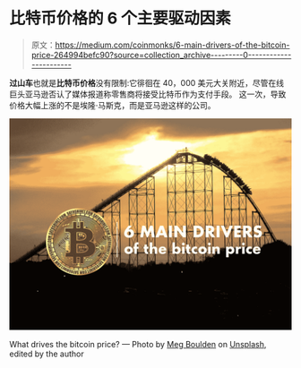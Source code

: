 # 比特币价格的 6 个主要驱动因素

> 原文：<https://medium.com/coinmonks/6-main-drivers-of-the-bitcoin-price-264994befc90?source=collection_archive---------0----------------------->

**过山车**也就是**比特币价格**没有限制:它徘徊在 40，000 美元大关附近，尽管在线巨头亚马逊否认了媒体报道称零售商将接受比特币作为支付手段。
这一次，导致价格大幅上涨的不是埃隆·马斯克，而是亚马逊这样的公司。

![](img/c75fa4cc6f7e20b0e01ad09478232550.png)

What drives the bitcoin price? — Photo by [Meg Boulden](https://unsplash.com/@mboulden?utm_source=unsplash&utm_medium=referral&utm_content=creditCopyText) on [Unsplash](https://unsplash.com/s/photos/rollercoaster?utm_source=unsplash&utm_medium=referral&utm_content=creditCopyText), edited by the author